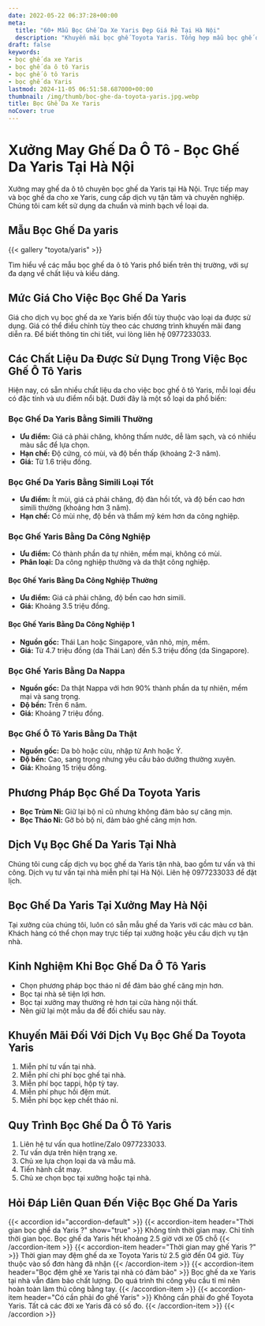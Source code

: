 ```yaml
---
date: 2022-05-22 06:37:28+00:00
meta:
  title: "60+ Mẫu Bọc Ghế Da Xe Yaris Đẹp Giá Rẻ Tại Hà Nội"
  description: "Khuyến mãi bọc ghế Toyota Yaris. Tổng hợp mẫu bọc ghế da Yaris đẹp. Những kinh nghiệm bọc ghế ô tô Yaris. Bảng giá bọc ghế da xe Yaris tại hà nội"
draft: false
keywords:
- bọc ghế da xe Yaris
- bọc ghế da ô tô Yaris
- bọc ghế ô tô Yaris
- bọc ghế da Yaris
lastmod: 2024-11-05 06:51:58.687000+00:00
thumbnail: /img/thumb/boc-ghe-da-toyota-yaris.jpg.webp
title: Bọc Ghế Da Xe Yaris
noCover: true
---
```


# Xưởng May Ghế Da Ô Tô - Bọc Ghế Da Yaris Tại Hà Nội

Xưởng may ghế da ô tô chuyên bọc ghế da Yaris tại Hà Nội. Trực tiếp may và bọc ghế da cho xe Yaris, cung cấp dịch vụ tận tâm và chuyên nghiệp. Chúng tôi cam kết sử dụng da chuẩn và minh bạch về loại da.

## Mẫu Bọc Ghế Da yaris
{{< gallery "toyota/yaris" >}}


Tìm hiểu về các mẫu bọc ghế da ô tô Yaris phổ biến trên thị trường, với sự đa dạng về chất liệu và kiểu dáng.

## Mức Giá Cho Việc Bọc Ghế Da Yaris

Giá cho dịch vụ bọc ghế da xe Yaris biến đổi tùy thuộc vào loại da được sử dụng. Giá có thể điều chỉnh tùy theo các chương trình khuyến mãi đang diễn ra. Để biết thông tin chi tiết, vui lòng liên hệ 0977233033.

## Các Chất Liệu Da Được Sử Dụng Trong Việc Bọc Ghế Ô Tô Yaris

Hiện nay, có sẵn nhiều chất liệu da cho việc bọc ghế ô tô Yaris, mỗi loại đều có đặc tính và ưu điểm nổi bật. Dưới đây là một số loại da phổ biến:

### Bọc Ghế Da Yaris Bằng Simili Thường
- **Ưu điểm:** Giá cả phải chăng, không thấm nước, dễ làm sạch, và có nhiều màu sắc để lựa chọn.
- **Hạn chế:** Độ cứng, có mùi, và độ bền thấp (khoảng 2-3 năm).
- **Giá:** Từ 1.6 triệu đồng.

### Bọc Ghế Da Yaris Bằng Simili Loại Tốt
- **Ưu điểm:** Ít mùi, giá cả phải chăng, độ đàn hồi tốt, và độ bền cao hơn simili thường (khoảng hơn 3 năm).
- **Hạn chế:** Có mùi nhẹ, độ bền và thẩm mỹ kém hơn da công nghiệp.

### Bọc Ghế Yaris Bằng Da Công Nghiệp
- **Ưu điểm:** Có thành phần da tự nhiên, mềm mại, không có mùi.
- **Phân loại:** Da công nghiệp thường và da thật công nghiệp.
  
#### Bọc Ghế Yaris Bằng Da Công Nghiệp Thường
- **Ưu điểm:** Giá cả phải chăng, độ bền cao hơn simili.
- **Giá:** Khoảng 3.5 triệu đồng.

#### Bọc Ghế Yaris Bằng Da Công Nghiệp 1
- **Nguồn gốc:** Thái Lan hoặc Singapore, vân nhỏ, mịn, mềm.
- **Giá:** Từ 4.7 triệu đồng (da Thái Lan) đến 5.3 triệu đồng (da Singapore).

### Bọc Ghế Yaris Bằng Da Nappa
- **Nguồn gốc:** Da thật Nappa với hơn 90% thành phần da tự nhiên, mềm mại và sang trọng.
- **Độ bền:** Trên 6 năm.
- **Giá:** Khoảng 7 triệu đồng.

### Bọc Ghế Ô Tô Yaris Bằng Da Thật
- **Nguồn gốc:** Da bò hoặc cừu, nhập từ Anh hoặc Ý.
- **Độ bền:** Cao, sang trọng nhưng yêu cầu bảo dưỡng thường xuyên.
- **Giá:** Khoảng 15 triệu đồng.

## Phương Pháp Bọc Ghế Da Toyota Yaris

- **Bọc Trùm Nỉ:** Giữ lại bộ nỉ cũ nhưng không đảm bảo sự căng mịn.
- **Bọc Tháo Nỉ:** Gỡ bỏ bộ nỉ, đảm bảo ghế căng mịn hơn.

## Dịch Vụ Bọc Ghế Da Yaris Tại Nhà

Chúng tôi cung cấp dịch vụ bọc ghế da Yaris tận nhà, bao gồm tư vấn và thi công. Dịch vụ tư vấn tại nhà miễn phí tại Hà Nội. Liên hệ 0977233033 để đặt lịch.

## Bọc Ghế Da Yaris Tại Xưởng May Hà Nội

Tại xưởng của chúng tôi, luôn có sẵn mẫu ghế da Yaris với các màu cơ bản. Khách hàng có thể chọn may trực tiếp tại xưởng hoặc yêu cầu dịch vụ tận nhà.

## Kinh Nghiệm Khi Bọc Ghế Da Ô Tô Yaris

- Chọn phương pháp bọc tháo nỉ để đảm bảo ghế căng mịn hơn.
- Bọc tại nhà sẽ tiện lợi hơn.
- Bọc tại xưởng may thường rẻ hơn tại cửa hàng nội thất.
- Nên giữ lại một mẫu da để đối chiếu sau này.

## Khuyến Mãi Đối Với Dịch Vụ Bọc Ghế Da Toyota Yaris

1. Miễn phí tư vấn tại nhà.
2. Miễn phí chi phí bọc ghế tại nhà.
3. Miễn phí bọc tappi, hộp tỳ tay.
4. Miễn phí phục hồi đệm mút.
5. Miễn phí bọc kẹp chết tháo nỉ.

## Quy Trình Bọc Ghế Da Ô Tô Yaris

1. Liên hệ tư vấn qua hotline/Zalo 0977233033.
2. Tư vấn dựa trên hiện trạng xe.
3. Chủ xe lựa chọn loại da và mẫu mã.
4. Tiến hành cắt may.
5. Chủ xe chọn bọc tại xưởng hoặc tại nhà.

## Hỏi Đáp Liên Quan Đến Việc Bọc Ghế Da Yaris

{{< accordion id="accordion-default" >}}
  {{< accordion-item header="Thời gian bọc ghế da Yaris ?" show="true" >}}
    Không tính thời gian may. Chỉ tính thời gian bọc. Bọc ghế da Yaris hết khoảng 2.5 giờ với xe 05 chỗ
  {{< /accordion-item >}}
  {{< accordion-item header="Thời gian may ghế Yaris ?" >}}
    Thời gian may đệm ghế da xe Toyota Yaris từ 2.5 giờ đến 04 giờ. Tùy thuộc vào số đơn hàng đã nhận
  {{< /accordion-item >}}
  {{< accordion-item header="Bọc đệm ghế xe Yaris tại nhà có đảm bảo" >}}
    Bọc ghế da xe Yaris tại nhà vẫn đảm bảo chất lượng. Do quá trình thi công yêu cầu tỉ mỉ nên hoàn toàn làm thủ công bằng tay.
  {{< /accordion-item >}}
  {{< accordion-item header="Có cần phải đo ghế Yaris" >}}
    Không cần phải đo ghế Toyota Yaris. Tất cả các đời xe Yaris đã có số đo.
  {{< /accordion-item >}}
{{< /accordion >}}
